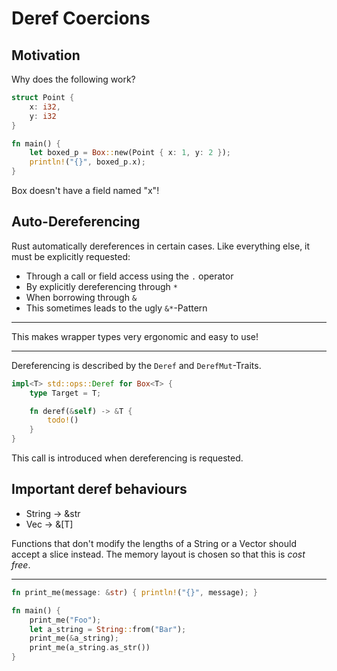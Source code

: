 # Deref Coercions

## Motivation

Why does the following work?

```rust
struct Point {
    x: i32,
    y: i32
}

fn main() {
    let boxed_p = Box::new(Point { x: 1, y: 2 });
    println!("{}", boxed_p.x);
}
```

Box doesn't have a field named "x"!

## Auto-Dereferencing

Rust automatically dereferences in certain cases. Like everything else, it must be explicitly requested:

-   Through a call or field access using the `.` operator
-   By explicitly dereferencing through `*`
-   When borrowing through `&`
-   This sometimes leads to the ugly `&*`-Pattern

---

This makes wrapper types very ergonomic and easy to use!

---

Dereferencing is described by the `Deref` and `DerefMut`-Traits.

```rust ignore
impl<T> std::ops::Deref for Box<T> {
    type Target = T;

    fn deref(&self) -> &T {
        todo!()
    }
}
```

This call is introduced when dereferencing is requested.

## Important deref behaviours

-   String -&gt; &str
-   Vec<T> -&gt; &[T]

Functions that don't modify the lengths of a String or a Vector should accept a slice instead. The memory layout is chosen so that this is *cost free*.

---

```rust
fn print_me(message: &str) { println!("{}", message); }

fn main() {
    print_me("Foo");
    let a_string = String::from("Bar");
    print_me(&a_string);
    print_me(a_string.as_str())
}
```
